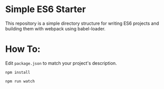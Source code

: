 # Simple ES6 Starter
This repository is a simple directory structure for writing ES6 projects
and building them with webpack using babel-loader.

# How To:

Edit `package.json` to match your project's description.

`npm install`

`npm run watch`
